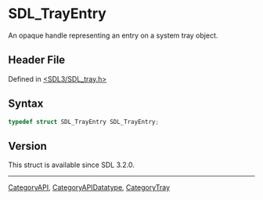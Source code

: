 # SDL_TrayEntry

An opaque handle representing an entry on a system tray object.

## Header File

Defined in [<SDL3/SDL_tray.h>](https://github.com/libsdl-org/SDL/blob/main/include/SDL3/SDL_tray.h)

## Syntax

```c
typedef struct SDL_TrayEntry SDL_TrayEntry;
```

## Version

This struct is available since SDL 3.2.0.





----
[CategoryAPI](CategoryAPI), [CategoryAPIDatatype](CategoryAPIDatatype), [CategoryTray](CategoryTray)

